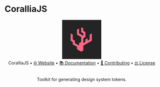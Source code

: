 # CoralliaJS

<div align="center">
  <img src="docs/assets/logo.png" width="128" height="128"/>
  <br/>
  CoralliaJS •
  <a href="https://inforg.dev/corallia-js">🌐 Website</a> •
  <a href="https://inforg.dev/corallia-js/intro/about.html">📚 Documentation</a> •
  <a href="CONTRIBUTING.md">🫱 Contributing</a> •
  <a href="LICENSE.md">⚖️ License</a>
  <br/>
  <br/>
  </table>
  <p align="center">Toolkit for generating design system tokens.</p>
</div>